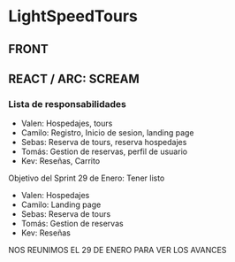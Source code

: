 # LightSpeedTours

## FRONT 
## REACT / ARC: SCREAM
### Lista de responsabilidades
- Valen: Hospedajes, tours
- Camilo: Registro, Inicio de sesion, landing page
- Sebas: Reserva de tours, reserva hospedajes
- Tomás: Gestion de reservas, perfil de usuario 
- Kev: Reseñas, Carrito

Objetivo del Sprint 29 de Enero:
Tener listo
- Valen: Hospedajes
- Camilo: Landing page
- Sebas: Reserva de tours
- Tomás: Gestion de reservas
- Kev: Reseñas

NOS REUNIMOS EL 29 DE ENERO PARA VER LOS AVANCES

